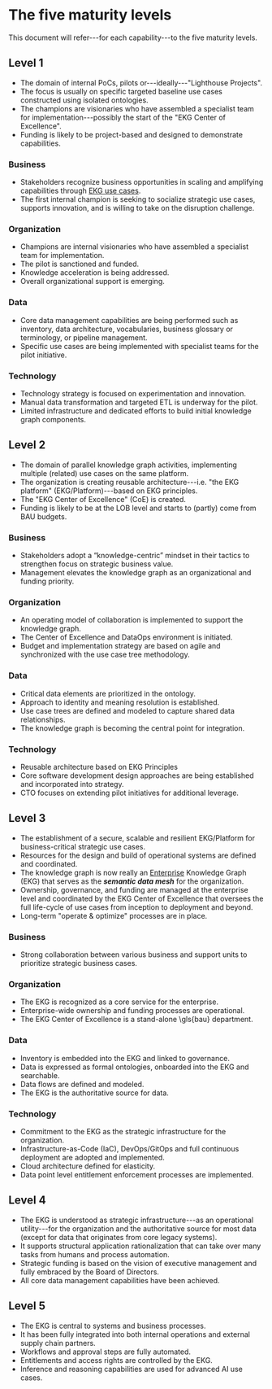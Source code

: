 # The five maturity levels

This document will refer---for each capability---to the five maturity levels.

## Level 1

- The domain of internal PoCs, pilots or---ideally---"Lighthouse Projects".
- The focus is usually on specific targeted baseline use cases constructed 
  using isolated ontologies.
- The champions are visionaries who have assembled a specialist team for
  implementation---possibly the start of the "EKG Center of Excellence".
- Funding is likely to be project-based and designed to demonstrate capabilities.

### Business

- Stakeholders recognize business opportunities in scaling and
  amplifying capabilities through [EKG use cases](https://catalog.ekgf.org/use-case/).
- The first internal champion is seeking to socialize strategic use cases,
  supports innovation, and is willing to take on the disruption challenge.

### Organization

- Champions are internal visionaries who have assembled a specialist team
  for implementation.
- The pilot is sanctioned and funded. 
- Knowledge acceleration is being addressed. 
- Overall organizational support is emerging.
  
### Data

- Core data management capabilities are being performed such as inventory, 
  data architecture, vocabularies, business glossary or terminology,
  or pipeline management.
- Specific use cases are being implemented with specialist teams for the
  pilot initiative.

### Technology

- Technology strategy is focused on experimentation and innovation.
- Manual data transformation and targeted ETL is underway for the pilot.
- Limited infrastructure and dedicated efforts to build initial
  knowledge graph components.

## Level 2

- The domain of parallel knowledge graph activities, 
  implementing multiple (related) use cases on the same platform.
- The organization is creating reusable architecture---i.e. 
  "the EKG platform" (EKG/Platform)---based on EKG principles.
- The "EKG Center of Excellence" (CoE) is created.
- Funding is likely to be at the LOB level and starts to (partly)
  come from BAU budgets.

### Business

- Stakeholders adopt a “knowledge-centric” mindset in their tactics to 
  strengthen focus on strategic business value.
- Management elevates the knowledge graph as an organizational and 
  funding priority.

### Organization

- An operating model of collaboration is implemented to support 
  the knowledge graph.
- The Center of Excellence and DataOps environment is initiated.
- Budget and implementation strategy are based on agile and
  synchronized with the use case tree methodology.

### Data

- Critical data elements are prioritized in the ontology.
- Approach to identity and meaning resolution is established.
- Use case trees are defined and modeled to capture shared data relationships.
- The knowledge graph is becoming the central point for integration.

### Technology

- Reusable architecture based on EKG Principles
- Core software development design approaches are being established and
  incorporated into strategy. 
- CTO focuses on extending pilot initiatives for additional leverage.

## Level 3

- The establishment of a secure, scalable and resilient EKG/Platform
  for business-critical strategic use cases. 
- Resources for the design and build of operational systems are defined 
  and coordinated. 
- The knowledge graph is now really an <ins>Enterprise</ins> 
  Knowledge Graph (EKG) that serves as the **_semantic data mesh_**
  for the organization.
- Ownership, governance, and funding are managed at the enterprise level and 
  coordinated by the EKG Center of Excellence that oversees the full 
  life-cycle of use cases from inception to deployment and beyond.
- Long-term "operate \& optimize" processes are in place.

### Business

- Strong collaboration between various business and support units to
  prioritize strategic business cases. 

### Organization

- The EKG is recognized as a core service for the enterprise. 
- Enterprise-wide ownership and funding processes are operational. 
- The EKG Center of Excellence is a stand-alone \gls{bau} department.
  
### Data

- Inventory is embedded into the EKG and linked to governance.
- Data is expressed as formal ontologies, onboarded into the EKG and searchable.
- Data flows are defined and modeled. 
- The EKG is the authoritative source for data.
  
### Technology

- Commitment to the EKG as the strategic infrastructure for the organization.
- Infrastructure-as-Code (IaC), DevOps/GitOps and full continuous deployment 
  are adopted and implemented.
- Cloud architecture defined for elasticity. 
- Data point level entitlement enforcement processes are implemented.

## Level 4

- The EKG is understood as strategic infrastructure---as an operational 
  utility---for the organization and the authoritative source for most data
  (except for data that originates from core legacy systems).
- It supports structural application rationalization that can take over many 
  tasks from humans and process automation. 
- Strategic funding is based on the vision of executive management and 
  fully embraced by the Board of Directors. 
- All core data management capabilities have been achieved.

## Level 5

- The EKG is central to systems and business processes. 
- It has been fully integrated into both internal operations and 
  external supply chain partners. 
- Workflows and approval steps are fully automated. 
- Entitlements and access rights are controlled by the EKG. 
- Inference and reasoning capabilities are used for advanced AI use cases.

